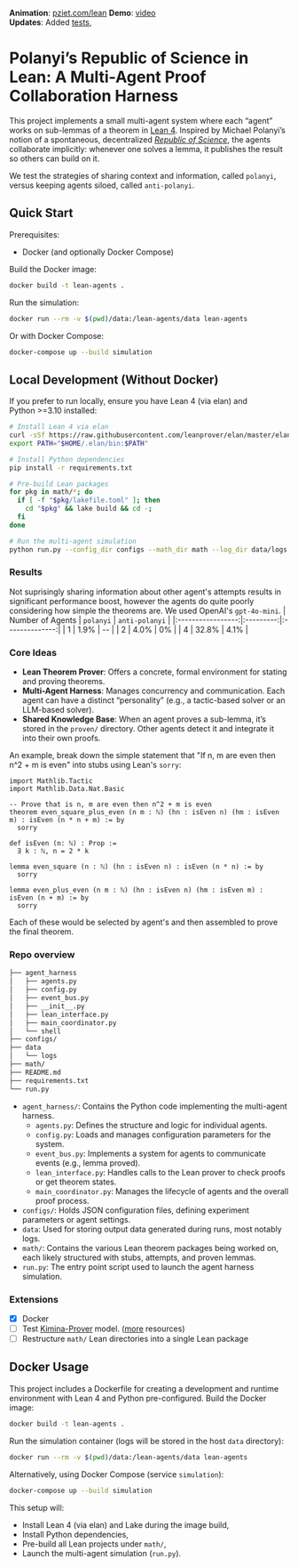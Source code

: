 **Animation**: [pziet.com/lean](https://pziet.com/lean) **Demo**: [video](https://youtu.be/0SbunyqpFvQ)<br>
**Updates**: Added [tests](https://github.com/pziet/lean-agents/blob/main/tests/README.md), 
# Polanyi’s Republic of Science in Lean: A Multi-Agent Proof Collaboration Harness

This project implements a small multi-agent system where each “agent” works on sub-lemmas of a theorem in [Lean 4](https://lean-lang.org/). Inspired by Michael Polanyi’s notion of a spontaneous, decentralized [*Republic of Science*](https://www.polanyisociety.org/mp-repsc.htm), the agents collaborate implicitly: whenever one solves a lemma, it publishes the result so others can build on it.

We test the strategies of sharing context and information, called `polanyi`, versus keeping agents siloed, called `anti-polanyi`.

## Quick Start

Prerequisites:
- Docker (and optionally Docker Compose)

Build the Docker image:
```bash
docker build -t lean-agents .
```

Run the simulation:
```bash
docker run --rm -v $(pwd)/data:/lean-agents/data lean-agents
```

Or with Docker Compose:
```bash
docker-compose up --build simulation
```

## Local Development (Without Docker)

If you prefer to run locally, ensure you have Lean 4 (via elan) and Python >=3.10 installed:
```bash
# Install Lean 4 via elan
curl -sSf https://raw.githubusercontent.com/leanprover/elan/master/elan-init.sh | bash -s -- -y
export PATH="$HOME/.elan/bin:$PATH"

# Install Python dependencies
pip install -r requirements.txt

# Pre-build Lean packages
for pkg in math/*; do
  if [ -f "$pkg/lakefile.toml" ]; then
    cd "$pkg" && lake build && cd -;
  fi
done

# Run the multi-agent simulation
python run.py --config_dir configs --math_dir math --log_dir data/logs --nsim 5
```

### Results

Not suprisingly sharing information about other agent's attempts results in significant performance boost, however the agents do quite poorly considering how simple the theorems are. We used OpenAI's `gpt-4o-mini`.
| Number of Agents | `polanyi` | `anti-polanyi` |
|:-----------------:|:---------:|:--------------:|
|        1        |   1.9%    |       --      |
|        2        |   4.0%    |      0%       |
|        4        |   32.8%   |     4.1%      |

### Core Ideas
- **Lean Theorem Prover**: Offers a concrete, formal environment for stating and proving theorems.
- **Multi-Agent Harness**: Manages concurrency and communication. Each agent can have a distinct “personality” (e.g., a tactic-based solver or an LLM-based solver).
- **Shared Knowledge Base**: When an agent proves a sub-lemma, it’s stored in the `proven/` directory. Other agents detect it and integrate it into their own proofs.

An example, break down the simple statement that "If n, m are even then n^2 + m is even" into stubs using Lean's `sorry`: 
```
import Mathlib.Tactic
import Mathlib.Data.Nat.Basic

-- Prove that is n, m are even then n^2 + m is even
theorem even_square_plus_even (n m : ℕ) (hn : isEven n) (hm : isEven m) : isEven (n * n + m) := by
  sorry

def isEven (n: ℕ) : Prop :=
  ∃ k : ℕ, n = 2 * k

lemma even_square (n : ℕ) (hn : isEven n) : isEven (n * n) := by
  sorry

lemma even_plus_even (n m : ℕ) (hn : isEven n) (hm : isEven m) : isEven (n + m) := by
  sorry
```

Each of these would be selected by agent's and then assembled to prove the final theorem. 

### Repo overview

```bash
├── agent_harness
│   ├── agents.py
│   ├── config.py
│   ├── event_bus.py
│   ├── __init__.py
│   ├── lean_interface.py
│   ├── main_coordinator.py
│   └── shell
├── configs/
├── data
│   └── logs
├── math/
├── README.md
├── requirements.txt
└── run.py
```

- `agent_harness/`: Contains the Python code implementing the multi-agent harness.
   - `agents.py`: Defines the structure and logic for individual agents.
   - `config.py`: Loads and manages configuration parameters for the system.
   - `event_bus.py`: Implements a system for agents to communicate events (e.g., lemma proved).
   - `lean_interface.py`: Handles calls to the Lean prover to check proofs or get theorem states.
   - `main_coordinator.py`: Manages the lifecycle of agents and the overall proof process.
- `configs/`: Holds JSON configuration files, defining experiment parameters or agent settings.
- `data`: Used for storing output data generated during runs, most notably logs.
- `math/`: Contains the various Lean theorem packages being worked on, each likely structured with stubs, attempts, and proven lemmas.
- `run.py`: The entry point script used to launch the agent harness simulation.

### Extensions

- [x] Docker
- [ ] Test [Kimina-Prover](https://github.com/MoonshotAI/Kimina-Prover-Preview/tree/master) model. ([more](https://x.com/haimingw97/status/1912351985917128790?s=51) resources)
 - [ ] Restructure `math/` Lean directories into a single Lean package
 
## Docker Usage
This project includes a Dockerfile for creating a development and runtime environment with Lean 4 and Python pre-configured.
Build the Docker image:
```bash
docker build -t lean-agents .
```
Run the simulation container (logs will be stored in the host `data` directory):
```bash
docker run --rm -v $(pwd)/data:/lean-agents/data lean-agents
```
Alternatively, using Docker Compose (service `simulation`):
```bash
docker-compose up --build simulation
```
This setup will:
- Install Lean 4 (via elan) and Lake during the image build,
- Install Python dependencies,
- Pre-build all Lean projects under `math/`,
- Launch the multi-agent simulation (`run.py`).